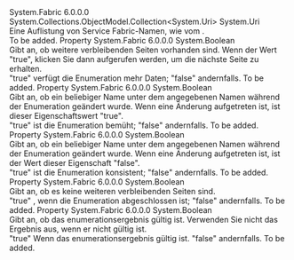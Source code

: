 <Type Name="NameEnumerationResult" FullName="System.Fabric.NameEnumerationResult">
  <TypeSignature Language="C#" Value="public class NameEnumerationResult : System.Collections.ObjectModel.Collection&lt;Uri&gt;" />
  <TypeSignature Language="ILAsm" Value=".class public auto ansi beforefieldinit NameEnumerationResult extends System.Collections.ObjectModel.Collection`1&lt;class System.Uri&gt;" />
  <TypeSignature Language="DocId" Value="T:System.Fabric.NameEnumerationResult" />
  <TypeSignature Language="VB.NET" Value="Public Class NameEnumerationResult&#xA;Inherits Collection(Of Uri)" />
  <TypeSignature Language="F#" Value="type NameEnumerationResult = class&#xA;    inherit Collection&lt;Uri&gt;" />
  <AssemblyInfo>
    <AssemblyName>System.Fabric</AssemblyName>
    <AssemblyVersion>6.0.0.0</AssemblyVersion>
  </AssemblyInfo>
  <Base>
    <BaseTypeName>System.Collections.ObjectModel.Collection&lt;System.Uri&gt;</BaseTypeName>
    <BaseTypeArguments>
      <BaseTypeArgument TypeParamName="!0">System.Uri</BaseTypeArgument>
    </BaseTypeArguments>
  </Base>
  <Interfaces />
  <Docs>
    <summary>
      <para>Eine Auflistung von Service Fabric-Namen, wie vom <see cref="M:System.Fabric.FabricClient.PropertyManagementClient.EnumerateSubNamesAsync(System.Uri,System.Fabric.NameEnumerationResult,System.Boolean)" />.</para>
    </summary>
    <remarks>To be added.</remarks>
  </Docs>
  <Members>
    <Member MemberName="HasMoreData">
      <MemberSignature Language="C#" Value="public bool HasMoreData { get; }" />
      <MemberSignature Language="ILAsm" Value=".property instance bool HasMoreData" />
      <MemberSignature Language="DocId" Value="P:System.Fabric.NameEnumerationResult.HasMoreData" />
      <MemberSignature Language="VB.NET" Value="Public ReadOnly Property HasMoreData As Boolean" />
      <MemberSignature Language="F#" Value="member this.HasMoreData : bool" Usage="System.Fabric.NameEnumerationResult.HasMoreData" />
      <MemberType>Property</MemberType>
      <AssemblyInfo>
        <AssemblyName>System.Fabric</AssemblyName>
        <AssemblyVersion>6.0.0.0</AssemblyVersion>
      </AssemblyInfo>
      <ReturnValue>
        <ReturnType>System.Boolean</ReturnType>
      </ReturnValue>
      <Docs>
        <summary>
          <para>Gibt an, ob weitere verbleibenden Seiten vorhanden sind. Wenn der Wert "true", klicken Sie dann <see cref="M:System.Fabric.FabricClient.PropertyManagementClient.EnumerateSubNamesAsync(System.Uri,System.Fabric.NameEnumerationResult,System.Boolean)" /> aufgerufen werden, um die nächste Seite zu erhalten.</para>
        </summary>
        <value>
          <para>
            <languageKeyword>"true"</languageKeyword> verfügt die Enumeration mehr Daten; <languageKeyword>"false"</languageKeyword> andernfalls.</para>
        </value>
        <remarks>To be added.</remarks>
      </Docs>
    </Member>
    <Member MemberName="IsBestEffort">
      <MemberSignature Language="C#" Value="public bool IsBestEffort { get; }" />
      <MemberSignature Language="ILAsm" Value=".property instance bool IsBestEffort" />
      <MemberSignature Language="DocId" Value="P:System.Fabric.NameEnumerationResult.IsBestEffort" />
      <MemberSignature Language="VB.NET" Value="Public ReadOnly Property IsBestEffort As Boolean" />
      <MemberSignature Language="F#" Value="member this.IsBestEffort : bool" Usage="System.Fabric.NameEnumerationResult.IsBestEffort" />
      <MemberType>Property</MemberType>
      <AssemblyInfo>
        <AssemblyName>System.Fabric</AssemblyName>
        <AssemblyVersion>6.0.0.0</AssemblyVersion>
      </AssemblyInfo>
      <ReturnValue>
        <ReturnType>System.Boolean</ReturnType>
      </ReturnValue>
      <Docs>
        <summary>
          <para>Gibt an, ob ein beliebiger Name unter dem angegebenen Namen während der Enumeration geändert wurde. Wenn eine Änderung aufgetreten ist, ist dieser Eigenschaftswert "true".</para>
        </summary>
        <value>
          <para>
            <languageKeyword>"true"</languageKeyword> ist die Enumeration bemüht; <languageKeyword>"false"</languageKeyword> andernfalls.</para>
        </value>
        <remarks>To be added.</remarks>
      </Docs>
    </Member>
    <Member MemberName="IsConsistent">
      <MemberSignature Language="C#" Value="public bool IsConsistent { get; }" />
      <MemberSignature Language="ILAsm" Value=".property instance bool IsConsistent" />
      <MemberSignature Language="DocId" Value="P:System.Fabric.NameEnumerationResult.IsConsistent" />
      <MemberSignature Language="VB.NET" Value="Public ReadOnly Property IsConsistent As Boolean" />
      <MemberSignature Language="F#" Value="member this.IsConsistent : bool" Usage="System.Fabric.NameEnumerationResult.IsConsistent" />
      <MemberType>Property</MemberType>
      <AssemblyInfo>
        <AssemblyName>System.Fabric</AssemblyName>
        <AssemblyVersion>6.0.0.0</AssemblyVersion>
      </AssemblyInfo>
      <ReturnValue>
        <ReturnType>System.Boolean</ReturnType>
      </ReturnValue>
      <Docs>
        <summary>
          <para>Gibt an, ob ein beliebiger Name unter dem angegebenen Namen während der Enumeration geändert wurde. Wenn eine Änderung aufgetreten ist, ist der Wert dieser Eigenschaft "false".</para>
        </summary>
        <value>
          <para>
            <languageKeyword>"true"</languageKeyword> ist die Enumeration konsistent; <languageKeyword>"false"</languageKeyword> andernfalls.</para>
        </value>
        <remarks>To be added.</remarks>
      </Docs>
    </Member>
    <Member MemberName="IsFinished">
      <MemberSignature Language="C#" Value="public bool IsFinished { get; }" />
      <MemberSignature Language="ILAsm" Value=".property instance bool IsFinished" />
      <MemberSignature Language="DocId" Value="P:System.Fabric.NameEnumerationResult.IsFinished" />
      <MemberSignature Language="VB.NET" Value="Public ReadOnly Property IsFinished As Boolean" />
      <MemberSignature Language="F#" Value="member this.IsFinished : bool" Usage="System.Fabric.NameEnumerationResult.IsFinished" />
      <MemberType>Property</MemberType>
      <AssemblyInfo>
        <AssemblyName>System.Fabric</AssemblyName>
        <AssemblyVersion>6.0.0.0</AssemblyVersion>
      </AssemblyInfo>
      <ReturnValue>
        <ReturnType>System.Boolean</ReturnType>
      </ReturnValue>
      <Docs>
        <summary>
          <para>Gibt an, ob es keine weiteren verbleibenden Seiten sind.</para>
        </summary>
        <value>
          <para>
            <languageKeyword>"true"</languageKeyword> , wenn die Enumeration abgeschlossen ist; <languageKeyword>"false"</languageKeyword> andernfalls.</para>
        </value>
        <remarks>To be added.</remarks>
      </Docs>
    </Member>
    <Member MemberName="IsValid">
      <MemberSignature Language="C#" Value="public bool IsValid { get; }" />
      <MemberSignature Language="ILAsm" Value=".property instance bool IsValid" />
      <MemberSignature Language="DocId" Value="P:System.Fabric.NameEnumerationResult.IsValid" />
      <MemberSignature Language="VB.NET" Value="Public ReadOnly Property IsValid As Boolean" />
      <MemberSignature Language="F#" Value="member this.IsValid : bool" Usage="System.Fabric.NameEnumerationResult.IsValid" />
      <MemberType>Property</MemberType>
      <AssemblyInfo>
        <AssemblyName>System.Fabric</AssemblyName>
        <AssemblyVersion>6.0.0.0</AssemblyVersion>
      </AssemblyInfo>
      <ReturnValue>
        <ReturnType>System.Boolean</ReturnType>
      </ReturnValue>
      <Docs>
        <summary>
          <para>Gibt an, ob das enumerationsergebnis gültig ist. Verwenden Sie nicht das Ergebnis aus, wenn er nicht gültig ist.</para>
        </summary>
        <value>
          <para>
            <languageKeyword>"true"</languageKeyword> Wenn das enumerationsergebnis gültig ist. <languageKeyword>"false"</languageKeyword> andernfalls.</para>
        </value>
        <remarks>To be added.</remarks>
      </Docs>
    </Member>
  </Members>
</Type>